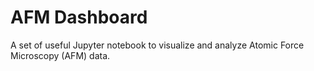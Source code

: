 # AFM Dashboard

A set of useful Jupyter notebook to visualize and analyze Atomic Force Microscopy (AFM) data.
